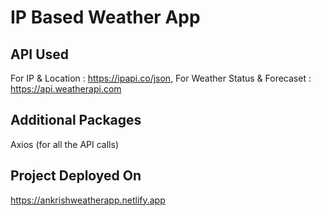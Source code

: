 # IP Based Weather App

## API Used
For IP & Location : https://ipapi.co/json, 
For Weather Status & Forecaset : https://api.weatherapi.com

## Additional Packages
Axios (for all the API calls)

## Project Deployed On
https://ankrishweatherapp.netlify.app
